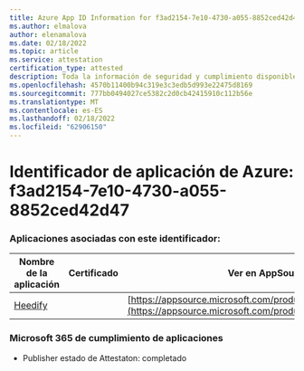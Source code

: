 ```yaml
---
title: Azure App ID Information for f3ad2154-7e10-4730-a055-8852ced42d47
ms.author: elmalova
author: elenamalova
ms.date: 02/18/2022
ms.topic: article
ms.service: attestation
certification_type: attested
description: Toda la información de seguridad y cumplimiento disponible para f3ad2154-7e10-4730-a055-8852ced42d47.
ms.openlocfilehash: 4570b11400b94c319e3c3edb5d993e22475d8169
ms.sourcegitcommit: 777bb0494027ce5382c2d0cb42415910c112b56e
ms.translationtype: MT
ms.contentlocale: es-ES
ms.lasthandoff: 02/18/2022
ms.locfileid: "62906150"
---
```

# <a name="azure-app-id-f3ad2154-7e10-4730-a055-8852ced42d47"></a>Identificador de aplicación de Azure: f3ad2154-7e10-4730-a055-8852ced42d47


### <a name="apps-associated-with-this-id"></a>Aplicaciones asociadas con este identificador:
| **Nombre de la aplicación** | **Certificado** | **Ver en AppSource** |
|--------------|---------------|-----------------------|
| [Heedify](https://docs.microsoft.com/microsoft-365-app-certification/forward/WA200003512) |  | [https://appsource.microsoft.com/product/office/WA200003512](https://appsource.microsoft.com/product/office/WA200003512) |

### <a name="microsoft-365-app-compliance-status"></a>Microsoft 365 de cumplimiento de aplicaciones
- Publisher estado de Attestaton: completado
